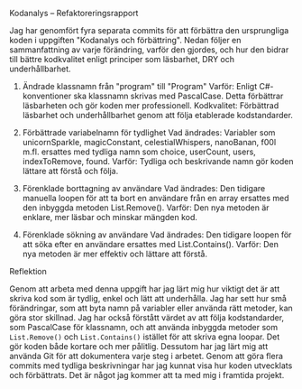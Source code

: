 Kodanalys – Refaktoreringsrapport

Jag har genomfört fyra separata commits för att förbättra den ursprungliga koden i uppgiften "Kodanalys och förbättring". Nedan följer en sammanfattning av varje förändring, varför den gjordes, och hur den bidrar till bättre kodkvalitet enligt principer som läsbarhet, DRY och underhållbarhet.


1. Ändrade klassnamn från "program" till "Program"
Varför: Enligt C#-konventioner ska klassnamn skrivas med PascalCase. Detta förbättrar läsbarheten och gör koden mer professionell.
Kodkvalitet: Förbättrad läsbarhet och underhållbarhet genom att följa etablerade kodstandarder.


2. Förbättrade variabelnamn för tydlighet
Vad ändrades: Variabler som unicornSparkle, magicConstant, celestialWhispers, nanoBanan, f00l m.fl. ersattes med tydliga namn som choice, userCount, users, indexToRemove, found.
Varför: Tydliga och beskrivande namn gör koden lättare att förstå och följa.


3. Förenklade borttagning av användare
Vad ändrades: Den tidigare manuella loopen för att ta bort en användare från en array ersattes med den inbyggda metoden List.Remove().
Varför: Den nya metoden är enklare, mer läsbar och minskar mängden kod.


4. Förenklade sökning av användare
Vad ändrades: Den tidigare loopen för att söka efter en användare ersattes med List.Contains().
Varför: Den nya metoden är mer effektiv och lättare att förstå.

Reflektion

Genom att arbeta med denna uppgift har jag lärt mig hur viktigt det är att skriva kod som är tydlig, enkel och lätt att underhålla. Jag har sett hur små förändringar, som att byta namn på variabler eller använda rätt metoder, kan göra stor skillnad.
Jag har också förstått värdet av att följa kodstandarder, som PascalCase för klassnamn, och att använda inbyggda metoder som `List.Remove()` och `List.Contains()` istället för att skriva egna loopar. Det gör koden både kortare och mer pålitlig.
Dessutom har jag lärt mig att använda Git för att dokumentera varje steg i arbetet. Genom att göra flera commits med tydliga beskrivningar har jag kunnat visa hur koden utvecklats och förbättrats. Det är något jag kommer att ta med mig i framtida projekt.
